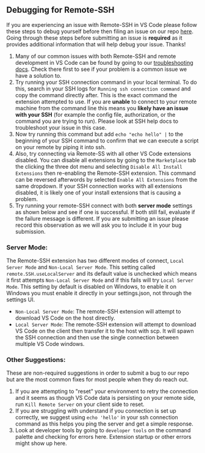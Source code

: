 ## Debugging for Remote-SSH

If you are experiencing an issue with Remote-SSH in VS Code please follow these steps to debug yourself before then filing an issue on our repo [here](https://github.com/microsoft/vscode-remote-release/issues/new/choose). Going through these steps before submitting an issue is **required** as it provides additional information that will help debug your issue. Thanks!

1.  Many of our common issues with both Remote-SSH and remote development in VS Code can be found by going to our [troubleshooting docs](https://code.visualstudio.com/docs/remote/troubleshooting). Check there first to see if your problem is a common issue we have a solution to.
2.  Try running your SSH connection command in your local terminal. To do this, search in your SSH logs for `Running ssh connection command` and copy the command directly after. This is the exact command the extension attempted to use. If you are **unable** to connect to your remote machine from the command line this means you **likely have an issue with your SSH** (for example the config file, authorization, or the command you are trying to run). Please look at SSH help docs to troubleshoot your issue in this case.
3.  Now try running this command but add `echo "echo hello" |` to the beginning of your SSH command to confirm that we can execute a script on your remote by piping it into ssh.
4.  Also, try connecting via Remote-SS with all other VS Code extensions disabled. You can disable all extensions by going to the `Marketplace` tab the clicking the three dot menu and selecting `Disable All Install Extensions` then re-enabling the Remote-SSH extension. This command can be reversed afterwords by selected `Enable All Extensions` from the same dropdown. If your SSH connection works with all extensions disabled, it is likely one of your install extensions that is causing a problem.
5. Try running your remote-SSH connect with both **server mode** settings as shown below and see if one is successful. If both still fail, evaluate if the failure message is different. If you are submitting an issue please record this observation as we will ask you to include it in your bug submission.

### Server Mode:
The Remote-SSH extension has two different modes of connect, `Local Server Mode` and `Non-Local Server Mode`. This setting called `remote.SSH.useLocalServer` and its default value is unchecked which means it first attempts `Non-Local Server Mode` and if this fails will try `Local Server Mode`. This setting by default is disabled on Windows, to enable it on Windows you must enable it directly in your settings.json, not through the settings UI.
- `Non-Local Server Mode`: The remote-SSH  extension will attempt to download VS Code on the host directly. 
- `Local Server Mode`: The remote-SSH extension will attempt to download VS Code on the client then transfer it to the host with scp. It will spawn the SSH connection and then use the single connection between multiple VS Code windows.



### Other Suggestions:
These are non-required suggestions in order to submit a bug to our repo but are the most common fixes for most people when they do reach out.
1.  If you are attempting to "reset" your environment to retry the connection and it seems as though VS Code data is persisting on your remote side, run `Kill Remote Server` on your client side to reset.
2.  If you are struggling with understand if you connection is set up correctly, we suggest using `echo 'hello'` in your ssh connection command as this helps you ping the server and get a simple response.
3.  Look at developer tools by going to `developer tools` on the command palette and checking for errors here. Extension startup or other errors might show up here.